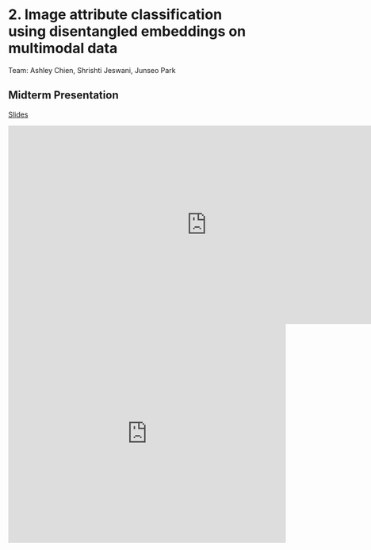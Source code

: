 # 2. Image attribute classification using disentangled embeddings on multimodal data

Team: Ashley Chien, Shrishti Jeswani, Junseo Park

## Midterm Presentation

[Slides](../midterm/2.pptx)

<center><iframe src="http://docs.google.com/gview?url=http://courses.d2l.ai/berkeley-stat-157/projects/midterm/2.pptx&embedded=true"
    style="width:800px; height:400px;" frameborder="0"></iframe></center>

<center><iframe width="560" height="441" src="https://www.youtube.com/embed/UhxpymJj8NU" frameborder="0" allowfullscreen></iframe></center>
